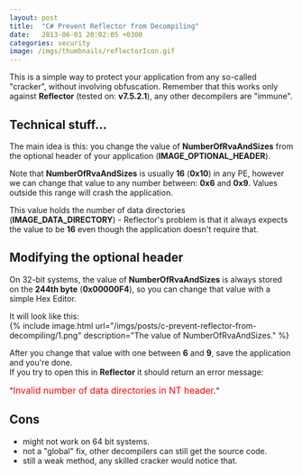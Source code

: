 ```yaml
---
layout: post
title:  "C# Prevent Reflector from Decompiling"
date:   2013-06-01 20:02:05 +0300
categories: security
image: /imgs/thumbnails/reflectorIcon.gif
---
```


This is a simple way to protect your application from any so-called "cracker", without involving obfuscation. Remember that this works only against **Reflector** (tested on: **v7.5.2.1**), any other decompilers are "immune".

## Technical stuff...

The main idea is this: you change the value of **NumberOfRvaAndSizes** from the optional header of your application (**IMAGE_OPTIONAL_HEADER**).

Note that **NumberOfRvaAndSizes** is usually **16** (**0x10**) in any PE, however we can change that value to any number between: **0x6** and **0x9**. Values outside this range will crash the application.

This value holds the number of data directories (**IMAGE_DATA_DIRECTORY**) - Reflector's problem is that it always expects the value to be **16** even though the application doesn't require that.

## Modifying the optional header

On 32-bit systems, the value of **NumberOfRvaAndSizes** is always stored on the **244th byte** (**0x00000F4**), so you can change that value with a simple Hex Editor.

It will look like this:  
{% include image.html url="/imgs/posts/c-prevent-reflector-from-decompiling/1.png" description="The value of NumberOfRvaAndSizes." %}

After you change that value with one between **6** and **9**, save the application and you're done.  
If you try to open this in **Reflector** it should return an error message:

"<font color="red" size="3">Invalid number of data directories in NT header.</font>"

## Cons

- might not work on 64 bit systems.  
- not a "global" fix, other decompilers can still get the source code.  
- still a weak method, any skilled cracker would notice that.
